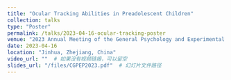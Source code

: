 ```yaml
---
title: "Ocular Tracking Abilities in Preadolescent Children"
collection: talks
type: "Poster"
permalink: /talks/2023-04-16-ocular-tracking-poster
venue: "2023 Annual Meeting of the General Psychology and Experimental Psychology of the Chinese Psychological Association"
date: 2023-04-16
location: "Jinhua, Zhejiang, China"
video_url: ""  # 如果没有视频链接，可以留空
slides_url: "/files/CGPEP2023.pdf"  # 幻灯片文件路径
---
```


